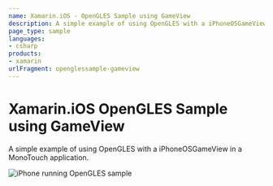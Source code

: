 ```yaml
---
name: Xamarin.iOS - OpenGLES Sample using GameView
description: A simple example of using OpenGLES with a iPhoneOSGameView in a MonoTouch application. Preview
page_type: sample
languages:
- csharp
products:
- xamarin
urlFragment: openglessample-gameview
---
```

# Xamarin.iOS OpenGLES Sample using GameView

A simple example of using OpenGLES with a iPhoneOSGameView in a MonoTouch application.

![iPhone running OpenGLES sample](Screenshots/OpenGLESSample-GameView.jpg)
